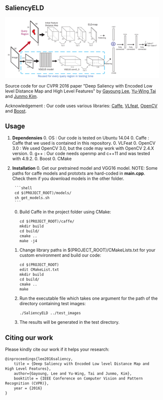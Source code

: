 ## SaliencyELD

![Image of our model](./figs/model_pic.png)

Source code for our CVPR 2016 paper "Deep Saliency with Encoded Low level Distance Map and High Level Features" by [Gayoung Lee](https://sites.google.com/site/gylee1103/), [Yu-Wing Tai](www.gdriv.es/yuwing) and [Junmo Kim](https://sites.google.com/site/siitkaist/professor).

Acknowledgement : Our code uses various libraries: [Caffe](http://github.com/BVLC/caffe), [VLfeat](http://www.vlfeat.org), [OpenCV](www.opencv.org) and [Boost](www.boost.org).

## Usage
1. **Dependensies**
    0. OS : Our code is tested on Ubuntu 14.04
    0. Caffe : Caffe that we used is contained in this repository.
    0. VLFeat
    0. OpenCV 3.0 : We used OpenCV 3.0, but the code may work with OpenCV 2.4.X version.
    0. g++ : Our code needs openmp and c++11 and was tested with 4.9.2.
    0. Boost
    0. CMake

2. **Installation**
    0. Get our pretrained model and VGG16 model. NOTE: Some paths for caffe models and prototxts are hard-coded in **main.cpp**. Check them if you download models in the other folder.

        ```shell
        cd $(PROJECT_ROOT)/models/
        sh get_models.sh
        ```

    0. Build Caffe in the project folder using CMake:

        ```shell
        cd $(PROJECT_ROOT)/caffe/
        mkdir build
        cd build/
        cmake ..
        make -j4
        ```

    0. Change library paths in $(PROJECT_ROOT)/CMakeLists.txt for your custom environment and build our code:

        ```shell
        cd $(PROJECT_ROOT)
        edit CMakeList.txt
        mkdir build
        cd build/
        cmake ..
        make
        ```

    0. Run the executable file which takes one argument for the path of the directory containing test images:

        ```shell
        ./SaliencyELD ../test_images
        ```

    0. The results will be generated in the test directory.

## Citing our work
Please kindly cite our work if it helps your research:

    @inproceedings{lee2016saliency,
        title = {Deep Saliency with Encoded Low level Distance Map and High Level Features},
        author={Gayoung, Lee and Yu-Wing, Tai and Junmo, Kim},
        booktitle = {IEEE Conference on Computer Vision and Pattern Recognition (CVPR)},
        year = {2016}
    }


